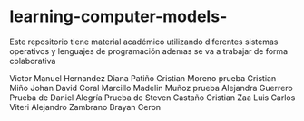 # learning-computer-models-
Este repositorio tiene material académico utilizando diferentes sistemas operativos y lenguajes de programación 
ademas se va a trabajar de forma colaborativa 

Victor Manuel Hernandez
Diana Patiño
Cristian Moreno
prueba Cristian Miño
Johan David Coral Marcillo
Madelin Muñoz
prueba Alejandra Guerrero
Prueba de Daniel Alegría
Prueba de Steven Castaño
Cristian Zaa
Luis Carlos Viteri
Alejandro Zambrano 
Brayan Ceron

